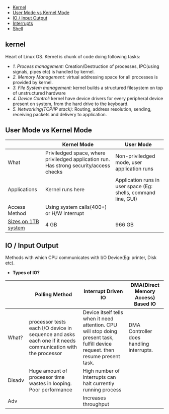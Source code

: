 - [Kernel](#k)
- [User Mode vs Kernel Mode](#uk)
- [IO / Input Output](#io)
- [Interrupts](Interrupts)
- [Shell](Shell)

## kernel
Heart of Linux OS. Kernel is chunk of code doing following tasks:
  - *1. Process management:* Creation/Destruction of processes, IPC(using signals, pipes etc) is handled by kernel.
  - *2. Memory Management:* virtual addressing space for all processes is provided by kernel.
  - *3. File System management:*  kernel builds a structured filesystem on top of unstructured hardware
  - *4. Device Control:* kernel have device drivers for every peripheral device present on system, from the hard drive to the keyboard.
  - *5. Networking(TCP/IP stack):* Routing, address resolution, sending, receiving packets and delivery to application.

<a name=uk></a>
## User Mode vs Kernel Mode
||Kernel Mode|User Mode|
|---|---|---|
|What|Priviledged space, where priviledged application run. Has strong security/access checks|Non-priviledged mode, user application runs|
|Applications|Kernel runs here|Application runs in user space (Eg: shells, command line, GUI)|
|Access Method|Using system calls(400+) or H/W Interrupt||
|[Sizes on 1TB system](/Operating_Systems/Linux/Protection_Rings)|4 GB|966 GB|

<a name=io></a>
## IO / Input Output
Methods with which CPU communicates with I/O Device(Eg: printer, Disk etc).
- **Types of IO?**

||Polling Method|Interrupt Driven IO|DMA(Direct Memory Access) Based IO|
|---|---|---|---|
|What?|processor tests each I/O device in sequence and asks each one if it needs communication with the processor|Device itself tells when it need attention. CPU will stop doing present task, fulfill device request. then resume present task.|DMA Controller does handling interrupts.|
|Disadv|Huge amount of processor time wastes in looping. Poor performance|High number of interrupts can halt currently running process|
|Adv||Increases throughput|

